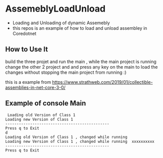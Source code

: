 # AssemeblyLoadUnload
- Loading and Unloading of dynamic  Assemebly  
- this repos is an example of how to load and unload assembley in Coredotnet 

## How to Use It 

build the three projet and run the main , while the main project is running change the other 2 project and and press any key on the main to load the changes without stopping the main project from running :) 

this is a example from https://www.strathweb.com/2019/01/collectible-assemblies-in-net-core-3-0/
## Example of console Main 
``` 
 Loading old Version of Class 1
Loading new Version of Class 1
----------------------------------------------
Press q to Exit
d
Loading old Version of Class 1 , changed while running
Loading new Version of Class 1 , changed while running  xxxxxxxxxx
----------------------------------------------
Press q to Exit
```
